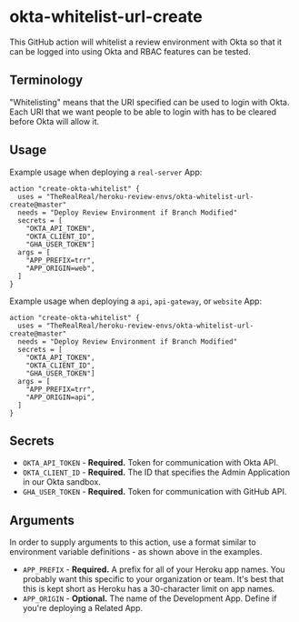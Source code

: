 # okta-whitelist-url-create

This GitHub action will whitelist a review environment with Okta so that it can be logged into using Okta and RBAC features can be tested.

## Terminology

"Whitelisting" means that the URI specified can be used to login with Okta. Each URI that we want people to be able to login with has to be cleared before Okta will allow it. 

## Usage

Example usage when deploying a `real-server` App:

```
action "create-okta-whitelist" {
  uses = "TheRealReal/heroku-review-envs/okta-whitelist-url-create@master"
  needs = "Deploy Review Environment if Branch Modified"
  secrets = [
    "OKTA_API_TOKEN",
    "OKTA_CLIENT_ID",
    "GHA_USER_TOKEN"]
  args = [
    "APP_PREFIX=trr",
    "APP_ORIGIN=web",
  ]
}
```

Example usage when deploying a `api`, `api-gateway`, or `website` App:

```
action "create-okta-whitelist" {
  uses = "TheRealReal/heroku-review-envs/okta-whitelist-url-create@master"
  needs = "Deploy Review Environment if Branch Modified"
  secrets = [
    "OKTA_API_TOKEN",
    "OKTA_CLIENT_ID",
    "GHA_USER_TOKEN"]
  args = [
    "APP_PREFIX=trr",
    "APP_ORIGIN=api",
  ]
}
```

## Secrets

* `OKTA_API_TOKEN` - **Required.** Token for communication with Okta API.
* `OKTA_CLIENT_ID` - **Required.** The ID that specifies the Admin Application in our Okta sandbox.
* `GHA_USER_TOKEN` - **Required.** Token for communication with GitHub API.

## Arguments

In order to supply arguments to this action, use a format similar to environment variable definitions - as shown above in the examples.

* `APP_PREFIX` - **Required.** A prefix for all of your Heroku app names. You probably want this specific to your organization or team. It's best that this is kept short as Heroku has a 30-character limit on app names.
* `APP_ORIGIN` - **Optional.** The name of the Development App. Define if you're deploying a Related App.
